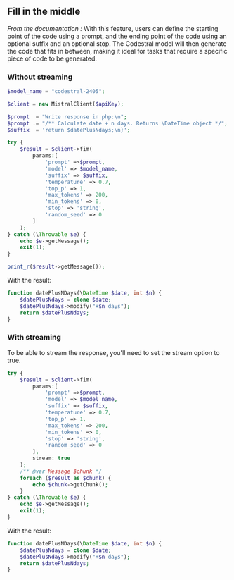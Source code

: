 ## Fill in the middle

_From the documentation :_
With this feature, users can define the starting point of the code using a prompt, and the ending point of the code using an optional suffix and an optional stop. The Codestral model will then generate the code that fits in between, making it ideal for tasks that require a specific piece of code to be generated.


### Without streaming
```php
$model_name = "codestral-2405";

$client = new MistralClient($apiKey);

$prompt  = "Write response in php:\n";
$prompt .= "/** Calculate date + n days. Returns \DateTime object */";
$suffix  = 'return $datePlusNdays;\n}';

try {
    $result = $client->fim(
        params:[
            'prompt' =>$prompt,
            'model' => $model_name,
            'suffix' => $suffix,
            'temperature' => 0.7,
            'top_p' => 1,
            'max_tokens' => 200,
            'min_tokens' => 0,
            'stop' => 'string',
            'random_seed' => 0
        ]
    );
} catch (\Throwable $e) {
    echo $e->getMessage();
    exit(1);
}

print_r($result->getMessage());
```

With the result:  
```php
function datePlusNDays(\DateTime $date, int $n) {
    $datePlusNdays = clone $date;
    $datePlusNdays->modify("+$n days");
    return $datePlusNdays;
}
```



### With streaming

To be able to stream the response, you'll need to set the stream option to true.

```php
try {
    $result = $client->fim(
        params:[
            'prompt' =>$prompt,
            'model' => $model_name,
            'suffix' => $suffix,
            'temperature' => 0.7,
            'top_p' => 1,
            'max_tokens' => 200,
            'min_tokens' => 0,
            'stop' => 'string',
            'random_seed' => 0
        ],
        stream: true
    );
    /** @var Message $chunk */
    foreach ($result as $chunk) {
        echo $chunk->getChunk();
    }
} catch (\Throwable $e) {
    echo $e->getMessage();
    exit(1);
}
```

With the result:
```php
function datePlusNDays(\DateTime $date, int $n) {
    $datePlusNdays = clone $date;
    $datePlusNdays->modify("+$n days");
    return $datePlusNdays;
}
```